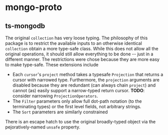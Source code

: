 # mongo-proto

## ts-mongodb
The original `collection` has very loose typing.  The philosophy of this package is to restrict the available inputs to an otherwise identical `collection` obtain a more type-safe class.  While this does not allow all the original operations, it should still allow everything to be done -- just in a different manner.  The restrictions were chose because they are more easy to make type-safe.  These extensions include
- Each `cursor`'s `project` method takes a typesafe `Projection` that returns a cursor with narrowed type.  Furthermore, the `projection` arguments are disabled because they are redundant (can always chain `project`) and cannot (as) easily support a narrow-typed return cursor.  **TODO**: consider narrowing `ProjectionOperators`.
- The `Filter` parameters only allow full dot-path notation (to the terminating types) or the first level fields, not arbitrary strings.
- The `Sort` parameters are similarly constrained

There is an escape hatch to use the original broadly-typed object via the pejoratively-named `unsafe` property.
